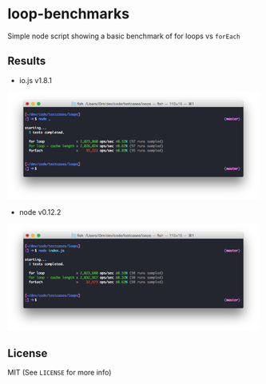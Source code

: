 # loop-benchmarks

Simple node script showing a basic benchmark of for loops vs `forEach`

## Results

- io.js v1.8.1

![Results](https://raw.githubusercontent.com/evanlucas/loop-benchmarks/master/screenshot.png)

- node v0.12.2

![Results](https://raw.githubusercontent.com/evanlucas/loop-benchmarks/master/screenshot2.png)

## License

MIT (See `LICENSE` for more info)
